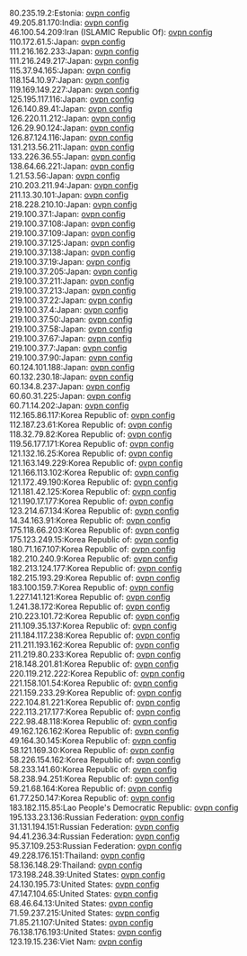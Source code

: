 80.235.19.2:Estonia: [ovpn config](vpn/80_235_19_2.ovpn)  
49.205.81.170:India: [ovpn config](vpn/49_205_81_170.ovpn)  
46.100.54.209:Iran (ISLAMIC Republic Of): [ovpn config](vpn/46_100_54_209.ovpn)  
110.172.61.5:Japan: [ovpn config](vpn/110_172_61_5.ovpn)  
111.216.162.233:Japan: [ovpn config](vpn/111_216_162_233.ovpn)  
111.216.249.217:Japan: [ovpn config](vpn/111_216_249_217.ovpn)  
115.37.94.165:Japan: [ovpn config](vpn/115_37_94_165.ovpn)  
118.154.10.97:Japan: [ovpn config](vpn/118_154_10_97.ovpn)  
119.169.149.227:Japan: [ovpn config](vpn/119_169_149_227.ovpn)  
125.195.117.116:Japan: [ovpn config](vpn/125_195_117_116.ovpn)  
126.140.89.41:Japan: [ovpn config](vpn/126_140_89_41.ovpn)  
126.220.11.212:Japan: [ovpn config](vpn/126_220_11_212.ovpn)  
126.29.90.124:Japan: [ovpn config](vpn/126_29_90_124.ovpn)  
126.87.124.116:Japan: [ovpn config](vpn/126_87_124_116.ovpn)  
131.213.56.211:Japan: [ovpn config](vpn/131_213_56_211.ovpn)  
133.226.36.55:Japan: [ovpn config](vpn/133_226_36_55.ovpn)  
138.64.66.221:Japan: [ovpn config](vpn/138_64_66_221.ovpn)  
1.21.53.56:Japan: [ovpn config](vpn/1_21_53_56.ovpn)  
210.203.211.94:Japan: [ovpn config](vpn/210_203_211_94.ovpn)  
211.13.30.101:Japan: [ovpn config](vpn/211_13_30_101.ovpn)  
218.228.210.10:Japan: [ovpn config](vpn/218_228_210_10.ovpn)  
219.100.37.1:Japan: [ovpn config](vpn/219_100_37_1.ovpn)  
219.100.37.108:Japan: [ovpn config](vpn/219_100_37_108.ovpn)  
219.100.37.109:Japan: [ovpn config](vpn/219_100_37_109.ovpn)  
219.100.37.125:Japan: [ovpn config](vpn/219_100_37_125.ovpn)  
219.100.37.138:Japan: [ovpn config](vpn/219_100_37_138.ovpn)  
219.100.37.19:Japan: [ovpn config](vpn/219_100_37_19.ovpn)  
219.100.37.205:Japan: [ovpn config](vpn/219_100_37_205.ovpn)  
219.100.37.211:Japan: [ovpn config](vpn/219_100_37_211.ovpn)  
219.100.37.213:Japan: [ovpn config](vpn/219_100_37_213.ovpn)  
219.100.37.22:Japan: [ovpn config](vpn/219_100_37_22.ovpn)  
219.100.37.4:Japan: [ovpn config](vpn/219_100_37_4.ovpn)  
219.100.37.50:Japan: [ovpn config](vpn/219_100_37_50.ovpn)  
219.100.37.58:Japan: [ovpn config](vpn/219_100_37_58.ovpn)  
219.100.37.67:Japan: [ovpn config](vpn/219_100_37_67.ovpn)  
219.100.37.7:Japan: [ovpn config](vpn/219_100_37_7.ovpn)  
219.100.37.90:Japan: [ovpn config](vpn/219_100_37_90.ovpn)  
60.124.101.188:Japan: [ovpn config](vpn/60_124_101_188.ovpn)  
60.132.230.18:Japan: [ovpn config](vpn/60_132_230_18.ovpn)  
60.134.8.237:Japan: [ovpn config](vpn/60_134_8_237.ovpn)  
60.60.31.225:Japan: [ovpn config](vpn/60_60_31_225.ovpn)  
60.71.14.202:Japan: [ovpn config](vpn/60_71_14_202.ovpn)  
112.165.86.117:Korea Republic of: [ovpn config](vpn/112_165_86_117.ovpn)  
112.187.23.61:Korea Republic of: [ovpn config](vpn/112_187_23_61.ovpn)  
118.32.79.82:Korea Republic of: [ovpn config](vpn/118_32_79_82.ovpn)  
119.56.177.171:Korea Republic of: [ovpn config](vpn/119_56_177_171.ovpn)  
121.132.16.25:Korea Republic of: [ovpn config](vpn/121_132_16_25.ovpn)  
121.163.149.229:Korea Republic of: [ovpn config](vpn/121_163_149_229.ovpn)  
121.166.113.102:Korea Republic of: [ovpn config](vpn/121_166_113_102.ovpn)  
121.172.49.190:Korea Republic of: [ovpn config](vpn/121_172_49_190.ovpn)  
121.181.42.125:Korea Republic of: [ovpn config](vpn/121_181_42_125.ovpn)  
121.190.17.177:Korea Republic of: [ovpn config](vpn/121_190_17_177.ovpn)  
123.214.67.134:Korea Republic of: [ovpn config](vpn/123_214_67_134.ovpn)  
14.34.163.91:Korea Republic of: [ovpn config](vpn/14_34_163_91.ovpn)  
175.118.66.203:Korea Republic of: [ovpn config](vpn/175_118_66_203.ovpn)  
175.123.249.15:Korea Republic of: [ovpn config](vpn/175_123_249_15.ovpn)  
180.71.167.107:Korea Republic of: [ovpn config](vpn/180_71_167_107.ovpn)  
182.210.240.9:Korea Republic of: [ovpn config](vpn/182_210_240_9.ovpn)  
182.213.124.177:Korea Republic of: [ovpn config](vpn/182_213_124_177.ovpn)  
182.215.193.29:Korea Republic of: [ovpn config](vpn/182_215_193_29.ovpn)  
183.100.159.7:Korea Republic of: [ovpn config](vpn/183_100_159_7.ovpn)  
1.227.141.121:Korea Republic of: [ovpn config](vpn/1_227_141_121.ovpn)  
1.241.38.172:Korea Republic of: [ovpn config](vpn/1_241_38_172.ovpn)  
210.223.101.72:Korea Republic of: [ovpn config](vpn/210_223_101_72.ovpn)  
211.109.35.137:Korea Republic of: [ovpn config](vpn/211_109_35_137.ovpn)  
211.184.117.238:Korea Republic of: [ovpn config](vpn/211_184_117_238.ovpn)  
211.211.193.162:Korea Republic of: [ovpn config](vpn/211_211_193_162.ovpn)  
211.219.80.233:Korea Republic of: [ovpn config](vpn/211_219_80_233.ovpn)  
218.148.201.81:Korea Republic of: [ovpn config](vpn/218_148_201_81.ovpn)  
220.119.212.222:Korea Republic of: [ovpn config](vpn/220_119_212_222.ovpn)  
221.158.101.54:Korea Republic of: [ovpn config](vpn/221_158_101_54.ovpn)  
221.159.233.29:Korea Republic of: [ovpn config](vpn/221_159_233_29.ovpn)  
222.104.81.221:Korea Republic of: [ovpn config](vpn/222_104_81_221.ovpn)  
222.113.217.177:Korea Republic of: [ovpn config](vpn/222_113_217_177.ovpn)  
222.98.48.118:Korea Republic of: [ovpn config](vpn/222_98_48_118.ovpn)  
49.162.126.162:Korea Republic of: [ovpn config](vpn/49_162_126_162.ovpn)  
49.164.30.145:Korea Republic of: [ovpn config](vpn/49_164_30_145.ovpn)  
58.121.169.30:Korea Republic of: [ovpn config](vpn/58_121_169_30.ovpn)  
58.226.154.162:Korea Republic of: [ovpn config](vpn/58_226_154_162.ovpn)  
58.233.141.60:Korea Republic of: [ovpn config](vpn/58_233_141_60.ovpn)  
58.238.94.251:Korea Republic of: [ovpn config](vpn/58_238_94_251.ovpn)  
59.21.68.164:Korea Republic of: [ovpn config](vpn/59_21_68_164.ovpn)  
61.77.250.147:Korea Republic of: [ovpn config](vpn/61_77_250_147.ovpn)  
183.182.115.85:Lao People's Democratic Republic: [ovpn config](vpn/183_182_115_85.ovpn)  
195.133.23.136:Russian Federation: [ovpn config](vpn/195_133_23_136.ovpn)  
31.131.194.151:Russian Federation: [ovpn config](vpn/31_131_194_151.ovpn)  
94.41.236.34:Russian Federation: [ovpn config](vpn/94_41_236_34.ovpn)  
95.37.109.253:Russian Federation: [ovpn config](vpn/95_37_109_253.ovpn)  
49.228.176.151:Thailand: [ovpn config](vpn/49_228_176_151.ovpn)  
58.136.148.29:Thailand: [ovpn config](vpn/58_136_148_29.ovpn)  
173.198.248.39:United States: [ovpn config](vpn/173_198_248_39.ovpn)  
24.130.195.73:United States: [ovpn config](vpn/24_130_195_73.ovpn)  
47.147.104.65:United States: [ovpn config](vpn/47_147_104_65.ovpn)  
68.46.64.13:United States: [ovpn config](vpn/68_46_64_13.ovpn)  
71.59.237.215:United States: [ovpn config](vpn/71_59_237_215.ovpn)  
71.85.21.107:United States: [ovpn config](vpn/71_85_21_107.ovpn)  
76.138.176.193:United States: [ovpn config](vpn/76_138_176_193.ovpn)  
123.19.15.236:Viet Nam: [ovpn config](vpn/123_19_15_236.ovpn)  
